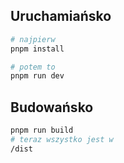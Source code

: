 
## Uruchamiańsko

```bash
# najpierw
pnpm install

# potem to
pnpm run dev
```

## Budowańsko

```bash
pnpm run build
# teraz wszystko jest w
/dist
```
